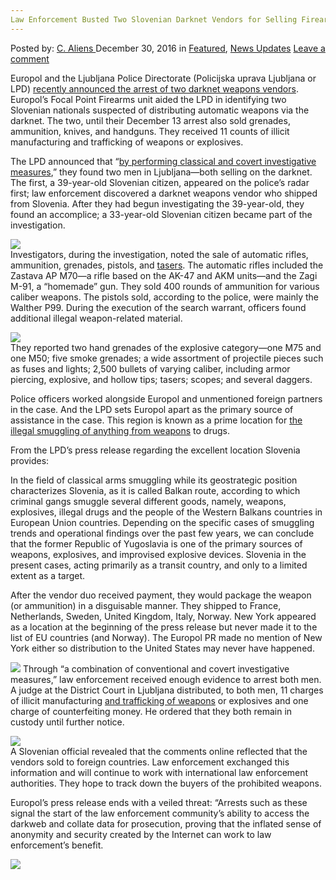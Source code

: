 ```yaml
---
Law Enforcement Busted Two Slovenian Darknet Vendors for Selling Firearms and Grenades
---
```

<article class="post-listing post-17225 post type-post status-publish format-standard has-post-thumbnail hentry category-deepdot-news category-news-updates tag-busted tag-darknet tag-enforcement tag-firearms tag-grenades tag-law tag-selling tag-slovenian tag-vendors">
    <div class="post-inner">
        <span>Posted by: <a href="https://www.deepdotweb.com/author/caliens/" title="">C. Aliens </a></span>
    <span>December 30, 2016</span>
    <span>in <a href="https://www.deepdotweb.com/category/deepdot-news/" rel="category tag">Featured</a>, <a href="https://www.deepdotweb.com/category/news-updates/" rel="category tag">News Updates</a></span>
    <span><a href="https://www.deepdotweb.com/2016/12/30/law-enforcement-busted-two-slovenian-darknet-vendors-selling-firearms-grenades/#respond">Leave a comment</a></span>
    </p>
    <div class="clear"></div>
    <div class="entry">
    <p>Europol and the Ljubljana Police Directorate (Policijska uprava Ljubljana or LPD) <a href="https://www.europol.europa.eu/newsroom/news/darknet-arms-vendor-arrested-in-slovenia-support-of-europol">recently announced the arrest of two darknet weapons vendors</a>. Europol&#8217;s Focal Point Firearms unit aided the LPD in identifying two Slovenian nationals suspected of distributing automatic weapons via the darknet. The two, until their December 13 arrest also sold grenades, ammunition, knives, and handguns. They received 11 counts of illicit manufacturing and trafficking of weapons or explosives.</p>
    <p>The LPD announced that “<a href="http://policija.si/index.php/policijske-uprave/pu-ljubljana/index.php?option=com_content&amp;view=article&amp;id=86569&amp;Itemid=244">by performing classical and covert investigative measures</a>,” they found two men in Ljubljana—both selling on the darknet. The first, a 39-year-old Slovenian citizen, appeared on the police’s radar first; law enforcement discovered a darknet weapons vendor who shipped from Slovenia. After they had begun investigating the 39-year-old, they found an accomplice; a 33-year-old Slovenian citizen became part of the investigation.</p>
    <p><img class="wp-image-17234 aligncenter" src="https://www.deepdotweb.com/wp-content/uploads/2016/12/word-image-32.jpeg" srcset="https://www.deepdotweb.com/wp-content/uploads/2016/12/word-image-32.jpeg 800w, https://www.deepdotweb.com/wp-content/uploads/2016/12/word-image-32-300x200.jpeg 300w" sizes="(max-width: 800px) 100vw, 800px" /><br />
    Investigators, during the investigation, noted the sale of automatic rifles, ammunition, grenades, pistols, and <a href="https://www.deepdotweb.com/2015/12/18/stun-guns-bought-on-the-dark-web-used-by-gangs/">tasers</a>. The automatic rifles included the Zastava AP M70—a rifle based on the AK-47 and AKM units—and the Zagi M-91, a “homemade” gun. They sold 400 rounds of ammunition for various caliber weapons. The pistols sold, according to the police, were mainly the Walther P99. During the execution of the search warrant, officers found additional illegal weapon-related material.</p>
    <p><img class="wp-image-17235 aligncenter" src="https://www.deepdotweb.com/wp-content/uploads/2016/12/word-image-33.jpeg" srcset="https://www.deepdotweb.com/wp-content/uploads/2016/12/word-image-33.jpeg 634w, https://www.deepdotweb.com/wp-content/uploads/2016/12/word-image-33-300x127.jpeg 300w" sizes="(max-width: 634px) 100vw, 634px" /><br />
    They reported two hand grenades of the explosive category—one M75 and one M50; five smoke grenades; a wide assortment of projectile pieces such as fuses and lights; 2,500 bullets of varying caliber, including armor piercing, explosive, and hollow tips; tasers; scopes; and several daggers.</p>
    <p>Police officers worked alongside Europol and unmentioned foreign partners in the case. And the LPD sets Europol apart as the primary source of assistance in the case. This region is known as a prime location for <a href="https://www.deepdotweb.com/2016/11/17/yet-another-german-arrested-unsuccessfully-purchasing-gun-darknet/">the illegal smuggling of anything from weapons</a> to drugs.</p>
    <p>From the LPD’s press release regarding the excellent location Slovenia provides:</p>
    <p>In the field of classical arms smuggling while its geostrategic position characterizes Slovenia, as it is called Balkan route, according to which criminal gangs smuggle several different goods, namely, weapons, explosives, illegal drugs and the people of the Western Balkans countries in European Union countries. Depending on the specific cases of smuggling trends and operational findings over the past few years, we can conclude that the former Republic of Yugoslavia is one of the primary sources of weapons, explosives, and improvised explosive devices. Slovenia in the present cases, acting primarily as a transit country, and only to a limited extent as a target.</p>
    <p>After the vendor duo received payment, they would package the weapon (or ammunition) in a disguisable manner. They shipped to France, Netherlands, Sweden, United Kingdom, Italy, Norway. New York appeared as a location at the beginning of the press release but never made it to the list of EU countries (and Norway). The Europol PR made no mention of New York either so distribution to the United States may never have happened.</p>
    <p><img class="wp-image-17236 aligncenter" src="https://www.deepdotweb.com/wp-content/uploads/2016/12/word-image-34.jpeg" srcset="https://www.deepdotweb.com/wp-content/uploads/2016/12/word-image-34.jpeg 800w, https://www.deepdotweb.com/wp-content/uploads/2016/12/word-image-34-300x169.jpeg 300w" sizes="(max-width: 800px) 100vw, 800px" /> Through “a combination of conventional and covert investigative measures,” law enforcement received enough evidence to arrest both men. A judge at the District Court in Ljubljana distributed, to both men, 11 charges of illicit manufacturing <a href="https://www.deepdotweb.com/tag/weapons/">and trafficking of weapons</a> or explosives and one charge of counterfeiting money. He ordered that they both remain in custody until further notice.</p>
    <p><img class="wp-image-17237 aligncenter" src="https://www.deepdotweb.com/wp-content/uploads/2016/12/word-image-35.jpeg" srcset="https://www.deepdotweb.com/wp-content/uploads/2016/12/word-image-35.jpeg 800w, https://www.deepdotweb.com/wp-content/uploads/2016/12/word-image-35-300x149.jpeg 300w" sizes="(max-width: 800px) 100vw, 800px" /><br />
    A Slovenian official revealed that the comments online reflected that the vendors sold to foreign countries. Law enforcement exchanged this information and will continue to work with international law enforcement authorities. They hope to track down the buyers of the prohibited weapons.</p>
    <p>Europol’s press release ends with a veiled threat: “Arrests such as these signal the start of the law enforcement community’s ability to access the darkweb and collate data for prosecution, proving that the inflated sense of anonymity and security created by the Internet can work to law enforcement’s benefit.</p>
    <p><img class="wp-image-17238 aligncenter" src="https://www.deepdotweb.com/wp-content/uploads/2016/12/word-image-36.jpeg" srcset="https://www.deepdotweb.com/wp-content/uploads/2016/12/word-image-36.jpeg 419w, https://www.deepdotweb.com/wp-content/uploads/2016/12/word-image-36-300x132.jpeg 300w" sizes="(max-width: 419px) 100vw, 419px" /></p>
    </div>
    <span style="display:none"><a href="https://www.deepdotweb.com/tag/busted/" rel="tag">busted</a> <a href="https://www.deepdotweb.com/tag/darknet/" rel="tag">darknet</a> <a href="https://www.deepdotweb.com/tag/enforcement/" rel="tag">enforcement</a> <a href="https://www.deepdotweb.com/tag/firearms/" rel="tag">firearms</a> <a href="https://www.deepdotweb.com/tag/grenades/" rel="tag">grenades</a> <a href="https://www.deepdotweb.com/tag/law/" rel="tag">law</a> <a href="https://www.deepdotweb.com/tag/selling/" rel="tag">selling</a> <a href="https://www.deepdotweb.com/tag/slovenian/" rel="tag">slovenian</a> <a href="https://www.deepdotweb.com/tag/vendors/" rel="tag">vendors</a></span> <span style="display:none" class="updated">2016-12-30</span>
    <div style="display:none" class="vcard author" itemprop="author" itemscope itemtype="http://schema.org/Person"><strong class="fn" itemprop="name"><a href="https://www.deepdotweb.com/author/caliens/" title="Posts by C. Aliens" rel="author">C. Aliens</a></strong></div>
    </div>
</article>


